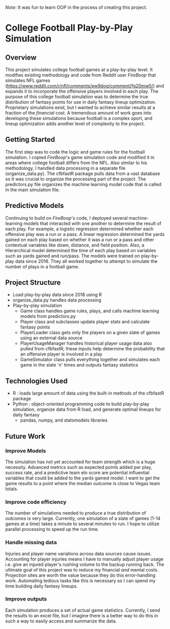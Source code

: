 *Note:* It was fun to learn OOP in the process of creating this project.

# College Football Play-by-Play Simulation

## Overview
This project simulates college football games at a play-by-play level. It modifies existing methodology and code from Reddit user *FireBoop* that simulates NFL games (https://www.reddit.com/r/nfl/comments/ew9dog/comment/fg20mw0/) and expands it to incorporate the offensive players involved in each play. The purpose of this college football simulation was to determine the true distribution of fantasy points for use in daily fantasy lineup optimization. Proprietary simulations exist, but I wanted to achieve similar results at a fraction of the *financial* cost. A tremendous amount of work goes into developing these simulations because football is a complex sport, and lineup optimization adds another level of complexity to the project. 

## Getting Started
The first step was to code the logic and game rules for the football simulation. I copied *FireBoop*'s game simulation code and modified it in areas where college football differs from the NFL. Also similar to his methodology, I handled data processing in a separate file (organize_data.py). The cfbfastR package pulls data from a vast database so it was crucial to organize the processing part of the project. The predictors.py file organizes the machine learning model code that is called in the main simulation file.

## Predictive Models
Continuing to build on *FireBoop*'s code, I deployed several machine-learning models that interacted with one another to determine the result of each play. For example, a logistic regression determined whether each offensive play was a run or a pass. A linear regression determined the yards gained on each play based on whether it was a run or a pass and other contextual variables like down, distance, and field position. Also, a Hierarchical model determined the time of each play based on variables such as yards gained and run/pass. The models were trained on play-by-play data since 2018. They all worked together to attempt to simulate the number of plays in a football game.

## Project Structure
- Load play-by-play data since 2018 using R
- organize_data.py handles data processing
- Play-by-play simulation
    - Game class handles game rules, plays, and calls machine learning models from predictors.py
    - Player class and subclasses update player stats and calculate fantasy points
    - PlayerLoader class gets only the players on a given slate of games using an external data source
    - PlayerUsageManager handles historical player usage data also pulled from cfbfastR; these inputs help determine the probability that an offensive player is involved in a play
    - GameSimulator class pulls everything together and simulates each game in the slate 'n' times and outputs fantasy statistics

## Technologies Used
- R : loads large amount of data using the built-in methods of the cfbfastR package
- Python : object-oriented programming code to build play-by-play simulation, organize data from R load, and generate optimal lineups for daily fantasy
    - pandas, numpy, and statsmodels libraries

## Future Work
### Improve Models
The simulation has not yet accounted for team strength which is a huge necessity. Advanced metrics such as expected points added per play, success rate, and a predictive team elo score are potential influential variables that could be added to the yards gained model. I want to get the game results to a point where the median outcome is close to Vegas team totals. 

### Improve code efficiency
The number of simulations needed to produce a true distribution of outcomes is very large. Currently, one simulation of a slate of games (1-14 games at a time) takes a minute to several minutes to run. I hope to utilize parallel processing to speed up the run time.

### Handle missing data
Injuries and player name variations across data sources cause issues. Accounting for player injuries means I have to manually adjust player usage i.e. give an injured player's rushing volume to the backup running back. The ultimate goal of this project was to reduce my financial *and* mental costs. Projection sites are worth the value because they do this error-handling work. Automating tedious tasks like this is necessary so I can spend my time building daily fantasy lineups.

### Improve outputs
Each simulation produces a set of actual game statistics. Currently, I send the results to an excel file, but I imagine there is a better way to do this in such a way to easily access and summarize the data.
